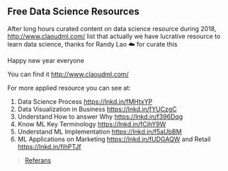 ## Free Data Science Resources

After long hours curated content on data science resource during 2018, http://www.claoudml.com/ list that actually we have lucrative resource to learn data science, thanks for Randy Lao ☁️ for curate this

Happy new year everyone

You can find it http://www.claoudml.com/

For more applied resource you can see at:

1. Data Science Process https://lnkd.in/fMHtxYP
2. Data Visualization in Business https://lnkd.in/fYUCzgC
3. Understand How to answer Why https://lnkd.in/f396Dqg
4. Know ML Key Terminology https://lnkd.in/fCihY9W
5. Understand ML Implementation https://lnkd.in/f5aUbBM
6. ML Applications on Marketing https://lnkd.in/fUDGAQW and Retail https://lnkd.in/fihPTJf

> [Referans](https://www.linkedin.com/in/nabihbawazir?miniProfileUrn=urn%3Ali%3Afs_miniProfile%3AACoAABaF_BIBFvszs6XhjBmhFP0AIObtU7s0Nwc&lipi=urn%3Ali%3Apage%3Ad_flagship3_feed%3BnbqgAbBESUC1QngXzcxhUw%3D%3D&licu=urn%3Ali%3Acontrol%3Ad_flagship3_feed-actor_container&lici=r69lWe42%2BcfnADGcnUEdXA%3D%3D)
